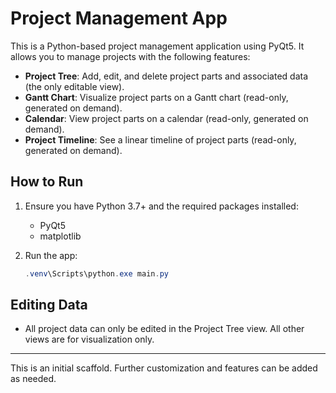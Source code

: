# Project Management App

This is a Python-based project management application using PyQt5. It allows you to manage projects with the following features:

- **Project Tree**: Add, edit, and delete project parts and associated data (the only editable view).
- **Gantt Chart**: Visualize project parts on a Gantt chart (read-only, generated on demand).
- **Calendar**: View project parts on a calendar (read-only, generated on demand).
- **Project Timeline**: See a linear timeline of project parts (read-only, generated on demand).

## How to Run

1. Ensure you have Python 3.7+ and the required packages installed:
   - PyQt5
   - matplotlib

2. Run the app:

   ```powershell
   .venv\Scripts\python.exe main.py
   ```

## Editing Data
- All project data can only be edited in the Project Tree view. All other views are for visualization only.

---

This is an initial scaffold. Further customization and features can be added as needed.
